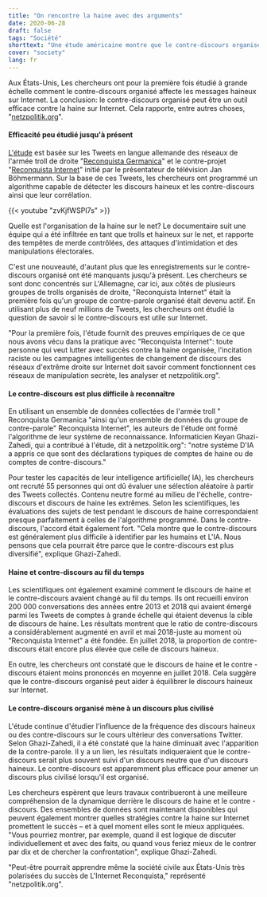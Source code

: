 ```yaml
---
title: "On rencontre la haine avec des arguments"
date: 2020-06-28
draft: false
tags: "Société"
shorttext: "Une étude américaine montre que le contre-discours organisé contre les contributions haineuses sur les réseaux sociaux peut fonctionner."
cover: "society"
lang: fr
---
```


Aux États-Unis, Les chercheurs ont pour la première fois étudié à grande échelle comment le contre-discours organisé affecte les messages haineux sur Internet. La conclusion: le contre-discours organisé peut être un outil efficace contre la haine sur Internet. Cela rapporte, entre autres choses, "[netzpolitik.org](https://netzpolitik.org/2020/reconquista-internet-neue-studie-zeigt-wirksamkeit-von-gegenrede-im-netz/?fbclid=IwAR2NPDG4d64Fe43FPQ6lk2G7VNWe9ihGJG_L6oEi2tyzIW9FuZR6nRENp2w "Neue Studie zeigt Wirksamkeit von Gegenrede im Netz")".

#### Efficacité peu étudié jusqu'à présent

[L'étude](/static/downloads/2006.01974.pdf "Countering hate on social media: Large scale classification of hate and counter speech") est basée sur les Tweets en langue allemande des réseaux de l'armée troll de droite "[Reconquista Germanica](https://www.das-nettz.de/glossar/reconquista-germanica "RECONQUISTA GERMANICA")" et le contre-projet "[Reconquista Internet](https://twitter.com/ReconquistaNetz "Reconquista Internet")" initié par le présentateur de télévision Jan Böhmermann. Sur la base de ces Tweets, les chercheurs ont programmé un algorithme capable de détecter les discours haineux et les contre-discours ainsi que leur corrélation.

{{< youtube "zvKjfWSPI7s" >}}

Quelle est l'organisation de la haine sur le net? Le documentaire suit une équipe qui a été infiltrée en tant que trolls et haineux sur le net, et rapporte des tempêtes de merde contrôlées, des attaques d'intimidation et des manipulations électorales.

C'est une nouveauté, d'autant plus que les enregistrements sur le contre-discours organisé ont été manquants jusqu'à présent. Les chercheurs se sont donc concentrés sur L'Allemagne, car ici, aux côtés de plusieurs groupes de trolls organisés de droite, "Reconquista Internet" était la première fois qu'un groupe de contre-parole organisé était devenu actif. En utilisant plus de neuf millions de Tweets, les chercheurs ont étudié la question de savoir si le contre-discours est utile sur Internet.

"Pour la première fois, l'étude fournit des preuves empiriques de ce que nous avons vécu dans la pratique avec "Reconquista Internet": toute personne qui veut lutter avec succès contre la haine organisée, l'incitation raciste ou les campagnes intelligentes de changement de discours des réseaux d'extrême droite sur Internet doit savoir comment fonctionnent ces réseaux de manipulation secrète, les analyser et netzpolitik.org".

#### Le contre-discours est plus difficile à reconnaître

En utilisant un ensemble de données collectées de l'armée troll " Reconquista Germanica "ainsi qu'un ensemble de données du groupe de contre-parole" Reconquista Internet", les auteurs de l'étude ont formé l'algorithme de leur système de reconnaissance. Informaticien Keyan Ghazi-Zahedi, qui a contribué à l'étude, dit à netzpolitik.org": "notre système D'IA a appris ce que sont des déclarations typiques de comptes de haine ou de comptes de contre-discours."

Pour tester les capacités de leur intelligence artificielle( IA), les chercheurs ont recruté 55 personnes qui ont dû évaluer une sélection aléatoire à partir des Tweets collectés. Contenu neutre formé au milieu de l'échelle, contre-discours et discours de haine les extrêmes. Selon les scientifiques, les évaluations des sujets de test pendant le discours de haine correspondaient presque parfaitement à celles de l'algorithme programmé. Dans le contre-discours, l'accord était également fort. "Cela montre que le contre-discours est généralement plus difficile à identifier par les humains et L'IA. Nous pensons que cela pourrait être parce que le contre-discours est plus diversifié", explique Ghazi-Zahedi.

#### Haine et contre-discours au fil du temps

Les scientifiques ont également examiné comment le discours de haine et le contre-discours avaient changé au fil du temps. Ils ont recueilli environ 200 000 conversations des années entre 2013 et 2018 qui avaient émergé parmi les Tweets de comptes à grande échelle qui étaient devenus la cible de discours de haine. Les résultats montrent que le ratio de contre-discours a considérablement augmenté en avril et mai 2018-juste au moment où "Reconquista Internet" a été fondée. En juillet 2018, la proportion de contre-discours était encore plus élevée que celle de discours haineux.

En outre, les chercheurs ont constaté que le discours de haine et le contre - discours étaient moins prononcés en moyenne en juillet 2018. Cela suggère que le contre-discours organisé peut aider à équilibrer le discours haineux sur Internet.

#### Le contre-discours organisé mène à un discours plus civilisé

L'étude continue d'étudier l'influence de la fréquence des discours haineux ou des contre-discours sur le cours ultérieur des conversations Twitter. Selon Ghazi-Zahedi, il a été constaté que la haine diminuait avec l'apparition de la contre-parole. Il y a un lien, les résultats indiqueraient que le contre-discours serait plus souvent suivi d'un discours neutre que d'un discours haineux. Le contre-discours est apparemment plus efficace pour amener un discours plus civilisé lorsqu'il est organisé.

Les chercheurs espèrent que leurs travaux contribueront à une meilleure compréhension de la dynamique derrière le discours de haine et le contre - discours. Des ensembles de données sont maintenant disponibles qui peuvent également montrer quelles stratégies contre la haine sur Internet promettent le succès – et à quel moment elles sont le mieux appliquées. "Vous pourriez montrer, par exemple, quand il est logique de discuter individuellement et avec des faits, ou quand vous feriez mieux de le contrer par dix et de chercher la confrontation", explique Ghazi-Zahedi.

"Peut-être pourrait apprendre même la société civile aux États-Unis très polarisées du succès de L'Internet Reconquista," représenté "netzpolitik.org".
